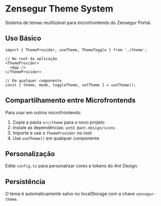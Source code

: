 # Zensegur Theme System

Sistema de temas reutilizável para microfrontends do Zensegur Portal.

## Uso Básico

```tsx
import { ThemeProvider, useTheme, ThemeToggle } from './theme';

// No root da aplicação
<ThemeProvider>
  <App />
</ThemeProvider>

// Em qualquer componente
const { theme, mode, toggleTheme, setTheme } = useTheme();
```

## Compartilhamento entre Microfrontends

Para usar em outros microfrontends:

1. Copie a pasta `src/theme` para o novo projeto
2. Instale as dependências: `antd @ant-design/icons`
3. Importe e use o `ThemeProvider` no root
4. Use `useTheme()` em qualquer componente

## Personalização

Edite `config.ts` para personalizar cores e tokens do Ant Design.

## Persistência

O tema é automaticamente salvo no localStorage com a chave `zensegur-theme`.
